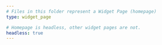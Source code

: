 ```yaml
---
# Files in this folder represent a Widget Page (homepage)
type: widget_page

# Homepage is headless, other widget pages are not.
headless: true
---
```




